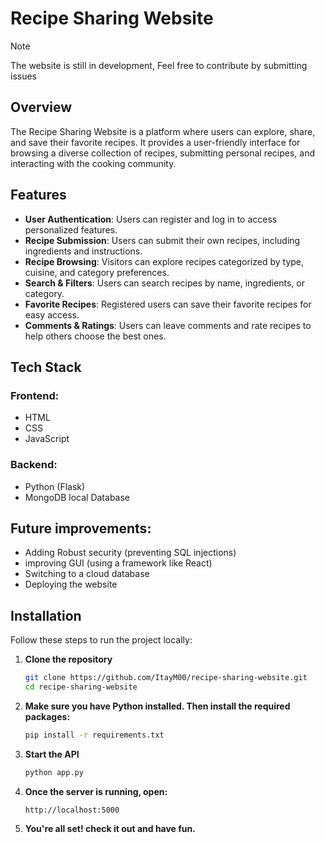 # Recipe Sharing Website

> [!NOTE]
> The website is still in development, Feel free to contribute by submitting issues

## Overview
The Recipe Sharing Website is a platform where users can explore, share, and save their favorite recipes. It provides a user-friendly interface for browsing a diverse collection of recipes, submitting personal recipes, and interacting with the cooking community.

## Features
- **User Authentication**: Users can register and log in to access personalized features.
- **Recipe Submission**: Users can submit their own recipes, including ingredients and instructions.
- **Recipe Browsing**: Visitors can explore recipes categorized by type, cuisine, and category preferences.
- **Search & Filters**: Users can search recipes by name, ingredients, or category.
- **Favorite Recipes**: Registered users can save their favorite recipes for easy access.
- **Comments & Ratings**: Users can leave comments and rate recipes to help others choose the best ones.

## Tech Stack
### Frontend:
- HTML
- CSS 
- JavaScript

### Backend:
- Python (Flask)
- MongoDB local Database

## Future improvements:
- Adding Robust security (preventing SQL injections)
- improving GUI (using a framework like React)
- Switching to a cloud database
- Deploying the website



## Installation

Follow these steps to run the project locally:

1. **Clone the repository**
   ```bash
   git clone https://github.com/ItayM00/recipe-sharing-website.git
   cd recipe-sharing-website

2. **Make sure you have Python installed. Then install the required packages:**
    ```bash
    pip install -r requirements.txt

3. **Start the API**
    ```bash
    python app.py

4. **Once the server is running, open:**

    
    ```arduino
    http://localhost:5000

5. **You're all set! check it out and have fun.**
